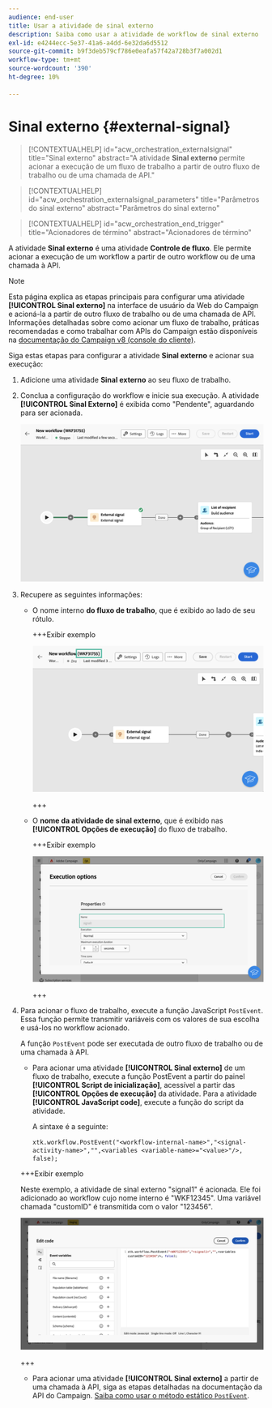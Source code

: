 ```yaml
---
audience: end-user
title: Usar a atividade de sinal externo
description: Saiba como usar a atividade de workflow de sinal externo
exl-id: e4244ecc-5e37-41a6-a4dd-6e32da6d5512
source-git-commit: b9f3deb579cf786e0eafa57f42a728b3f7a002d1
workflow-type: tm+mt
source-wordcount: '390'
ht-degree: 10%

---
```


# Sinal externo {#external-signal}

<!--External Signal End-->

>[!CONTEXTUALHELP]
>id="acw_orchestration_externalsignal"
>title="Sinal externo"
>abstract="A atividade **Sinal externo** permite acionar a execução de um fluxo de trabalho a partir de outro fluxo de trabalho ou de uma chamada de API."

>[!CONTEXTUALHELP]
>id="acw_orchestration_externalsignal_parameters"
>title="Parâmetros do sinal externo"
>abstract="Parâmetros do sinal externo"

>[!CONTEXTUALHELP]
>id="acw_orchestration_end_trigger"
>title="Acionadores de término"
>abstract="Acionadores de término"

A atividade **Sinal externo** é uma atividade **Controle de fluxo**. Ele permite acionar a execução de um workflow a partir de outro workflow ou de uma chamada à API.

>[!NOTE]
>
>Esta página explica as etapas principais para configurar uma atividade **[!UICONTROL Sinal externo]** na interface de usuário da Web do Campaign e acioná-la a partir de outro fluxo de trabalho ou de uma chamada de API. Informações detalhadas sobre como acionar um fluxo de trabalho, práticas recomendadas e como trabalhar com APIs do Campaign estão disponíveis na [documentação do Campaign v8 (console do cliente)](https://experienceleague.adobe.com/pt-br/docs/campaign/automation/workflows/advanced-management/javascript-in-workflows#trigger-example).

Siga estas etapas para configurar a atividade **Sinal externo** e acionar sua execução:

1. Adicione uma atividade **Sinal externo** ao seu fluxo de trabalho.

1. Conclua a configuração do workflow e inicie sua execução. A atividade **[!UICONTROL Sinal Externo]** é exibida como &quot;Pendente&quot;, aguardando para ser acionada.

   ![A captura de tela mostra a atividade de Sinal Externo em um estado pendente.](../assets/external-signal-pending.png)

1. Recupere as seguintes informações:

   * O nome interno **do fluxo de trabalho**, que é exibido ao lado de seu rótulo.

     +++Exibir exemplo

     ![A captura de tela mostra o nome interno do fluxo de trabalho ao lado de seu rótulo.](../assets/external-signal-workflow-name.png)

     +++

   * O **nome da atividade de sinal externo**, que é exibido nas **[!UICONTROL Opções de execução]** do fluxo de trabalho.

     +++Exibir exemplo

     ![A captura de tela mostra o nome da atividade de Sinal Externo nas opções de Execução.](../assets/external-signal-name.png)

     +++

1. Para acionar o fluxo de trabalho, execute a função JavaScript `PostEvent`. Essa função permite transmitir variáveis com os valores de sua escolha e usá-los no workflow acionado.

   A função `PostEvent` pode ser executada de outro fluxo de trabalho ou de uma chamada à API.

   * Para acionar uma atividade **[!UICONTROL Sinal externo]** de um fluxo de trabalho, execute a função PostEvent a partir do painel **[!UICONTROL Script de inicialização]**, acessível a partir das **[!UICONTROL Opções de execução]** da atividade. Para a atividade **[!UICONTROL JavaScript code]**, execute a função do script da atividade.

     A sintaxe é a seguinte:

     ```
     xtk.workflow.PostEvent("<workflow-internal-name>","<signal-activity-name>","",<variables <variable-name>="<value>"/>, false);
     ```

   +++Exibir exemplo

   Neste exemplo, a atividade de sinal externo &quot;signal1&quot; é acionada. Ele foi adicionado ao workflow cujo nome interno é &quot;WKF12345&quot;. Uma variável chamada &quot;customID&quot; é transmitida com o valor &quot;123456&quot;.

   ![A captura de tela mostra um exemplo de acionamento da atividade de Sinal Externo usando a função PostEvent.](../assets/external-signal-sample.png)

   +++

   * Para acionar uma atividade **[!UICONTROL Sinal externo]** a partir de uma chamada à API, siga as etapas detalhadas na documentação da API do Campaign. [Saiba como usar o método estático `PostEvent`](https://experienceleague.adobe.com/developer/campaign-api/api/sm-workflow-PostEvent.html?lang=pt-BR).